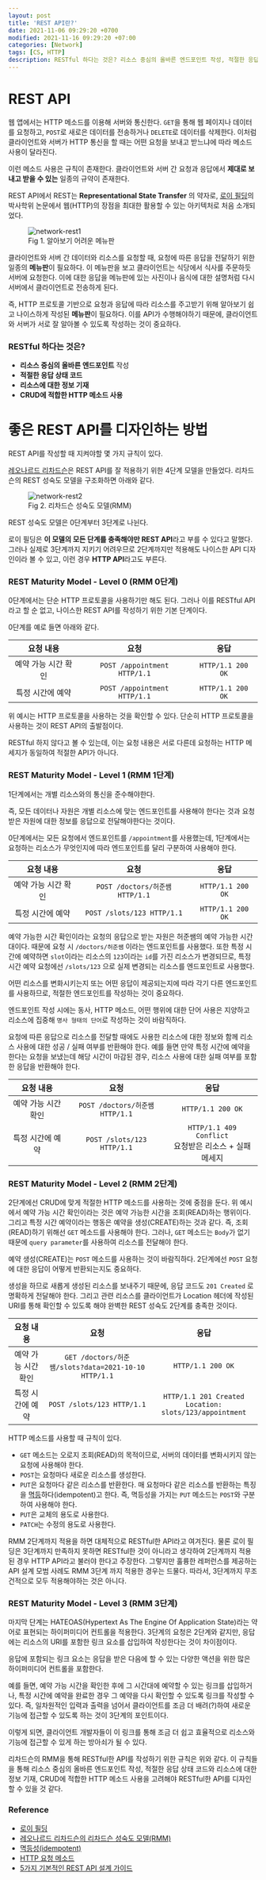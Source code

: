 ```yaml
---
layout: post
title: 'REST API란?'
date: 2021-11-06 09:29:20 +0700
modified: 2021-11-16 09:29:20 +07:00
categories: [Network]
tags: [CS, HTTP]
description: RESTful 하다는 것은? 리소스 중심의 올바른 엔드포인트 작성, 적절한 응답 상태 코드, 리소스에 대한 정보 기재, CRUD에 적합한 HTTP 메소드 사용
---
```


# REST API

웹 앱에서는 HTTP 메소드를 이용해 서버와 통신한다. `GET`을 통해 웹 페이지나 데이터를 요청하고, `POST`로 새로은 데이터를 전송하거나 `DELETE`로 데이터를 삭제한다. 이처럼 클라이언트와 서버가 HTTP 통신을 할 때는 어떤 요청을 보내고 받느냐에 따라 메소드 사용이 달라진다.

이런 메소드 사용은 규칙이 존재한다. 클라이언트와 서버 간 요청과 응답에서 **제대로 보내고 받을 수 있는** 일종의 규약이 존재한다.

REST API에서 REST는 **Representational State Transfer** 의 약자로, <a href="https://en.wikipedia.org/wiki/Roy_Fielding" target="_blank" rel="noopener">로이 필딩</a>의 박사학위 논문에서 웹(HTTP)의 장점을 최대한 활용할 수 있는 아키텍처로 처음 소개되었다.

<figure>
<img src="./../../images/network-rest1.png" alt="network-rest1">
<figcaption>Fig 1. 알아보기 어려운 메뉴판</figcaption>
</figure>

클라이언트와 서버 간 데이터와 리소스를 요청할 때, 요청에 따른 응답을 전달하기 위한 일종의 **메뉴판**이 필요하다. 이 메뉴판을 보고 클라이언트는 식당에서 식사를 주문하듯 서버에 요청한다. 이에 대한 응답을 메뉴판에 있는 사진이나 음식에 대한 설명처럼 다시 서버에서 클라이언트로 전송하게 된다.

즉, HTTP 프로토콜 기반으로 요청과 응답에 따라 리소스를 주고받기 위해 알아보기 쉽고 나이스하게 작성된 **메뉴판**이 필요하다. 이를 API가 수행해야하기 때문에, 클라이언트와 서버가 서로 잘 알아볼 수 있도록 작성하는 것이 중요하다.

### RESTful 하다는 것은?

- **리소스 중심의 올바른 엔드포인트** 작성
- **적절한 응답 상태 코드**
- **리소스에 대한 정보 기재**
- **CRUD에 적합한 HTTP 메소드 사용**

# 좋은 REST API를 디자인하는 방법

REST API를 작성할 때 지켜야할 몇 가지 규칙이 있다.

<a href="https://martinfowler.com/articles/richardsonMaturityModel.html" target="_blank" rel="noopener">레오나르드 리차드슨</a>은 REST API를 잘 적용하기 위한 4단계 모델을 만들었다. 리차드슨의 REST 성숙도 모델을 구조화하면 아래와 같다.

<figure>
<img src="./../../images/network-rest2.png" alt="network-rest2">
<figcaption>Fig 2. 리차드슨 성숙도 모델(RMM)</figcaption>
</figure>

REST 성숙도 모델은 0단계부터 3단계로 나뉜다.

로이 필딩은 **이 모델의 모든 단계를 충족해야만 REST API**라고 부를 수 있다고 말했다. 그러나 실제로 3단계까지 지키기 어려우므로 2단계까지만 적용해도 나이스한 API 디자인이라 볼 수 있고, 이런 경우 **HTTP API**라고도 부른다.

### REST Maturity Model - Level 0 (RMM 0단계)

0단계에서는 단순 HTTP 프로토콜을 사용하기만 해도 된다. 그러나 이를 RESTful API라고 할 순 없고, 나이스한 REST API를 작성하기 위한 기본 단계이다.

0단계를 예로 들면 아래와 같다.

<div class="overflow-table" markdown="block">

|      요청 내용      |             요청             |       응답        |
| :-----------------: | :--------------------------: | :---------------: |
| 예약 가능 시간 확인 | `POST /appointment HTTP/1.1` | `HTTP/1.1 200 OK` |
|  특정 시간에 예약   | `POST /appointment HTTP/1.1` | `HTTP/1.1 200 OK` |

</div>

위 예시는 HTTP 프로토콜을 사용하는 것을 확인할 수 있다. 단순히 HTTP 프로토콜을 사용하는 것이 REST API의 출발점이다.

RESTful 하지 않다고 볼 수 있는데, 이는 요청 내용은 서로 다른데 요청하는 HTTP 메세지가 동일하여 적절한 API가 아니다.

### REST Maturity Model - Level 1 (RMM 1단계)

1단계에서는 개별 리소스와의 통신을 준수해야한다.

즉, 모든 데이터나 자원은 개별 리소스에 맞는 엔드포인트를 사용해야 한다는 것과 요청받은 자원에 대한 정보를 응답으로 전달해야한다는 것이다.

0단계에서는 모든 요청에서 엔드포인트를 `/appointment`를 사용했는데, 1단계에서는 요청하는 리소스가 무엇인지에 따라 엔드포인트를 달리 구분하여 사용해야 한다.

<div class="overflow-table" markdown="block">

|      요청 내용      |              요청               |       응답        |
| :-----------------: | :-----------------------------: | :---------------: |
| 예약 가능 시간 확인 | `POST /doctors/허준쌤 HTTP/1.1` | `HTTP/1.1 200 OK` |
|  특정 시간에 예약   |   `POST /slots/123 HTTP/1.1`    | `HTTP/1.1 200 OK` |

</div>

예약 가능한 시간 확인이라는 요청의 응답으로 받는 자원은 허준쌤의 예약 가능한 시간대이다. 때문에 요청 시 `/doctors/허준쌤` 이라는 엔드포인트를 사용했다. 또한 특정 시간에 예약하면 `slot`이라는 리소스의 `123`이라는 `id`를 가진 리소스가 변경되므로, 특정 시간 예약 요청에선 `/slots/123` 으로 실제 변경되는 리소스를 엔드포인트로 사용했다.

어떤 리소스를 변화시키는지 또는 어떤 응답이 제공되는지에 따라 각기 다른 엔드포인트를 사용하므로, 적절한 엔드포인트를 작성하는 것이 중요하다.

엔드포인트 작성 시에는 동사, HTTP 메소드, 어떤 행위에 대한 단어 사용은 지양하고 리소스에 집중해 `명사 형태의 단어`로 작성하는 것이 바람직하다.

요청에 따른 응답으로 리소스를 전달할 때에도 사용한 리소스에 대한 정보와 함께 리소스 사용에 대한 성공 / 실패 여부를 반환해야 한다. 예를 들면 만약 특정 시간에 예약을 한다는 요청을 보냈는데 해당 시간이 마감된 경우, 리소스 사용에 대한 실패 여부를 포함한 응답을 반환해야 한다.

<div class="overflow-table" markdown="block">

|      요청 내용      |              요청               |                            응답                            |
| :-----------------: | :-----------------------------: | :--------------------------------------------------------: |
| 예약 가능 시간 확인 | `POST /doctors/허준쌤 HTTP/1.1` |                     `HTTP/1.1 200 OK`                      |
|  특정 시간에 예약   |   `POST /slots/123 HTTP/1.1`    | `HTTP/1.1 409 Conflict` <br> 요청받은 리소스 + 실패 메세지 |

</div>

### REST Maturity Model - Level 2 (RMM 2단계)

2단계에선 CRUD에 맞게 적절한 HTTP 메소드를 사용하는 것에 중점을 둔다. 위 예시에서 예약 가능 시간 확인이라는 것은 예약 가능한 시간을 조회(READ)하는 행위이다. 그리고 특정 시간 예약이라는 행동은 예약을 생성(CREATE)하는 것과 같다. 즉, 조회(READ)하기 위해선 `GET` 메소드를 사용해야 한다. 그러나, `GET` 메소드는 `Body`가 없기 때문에 `query parameter`를 사용하여 리소스를 전달해야 한다.

예약 생성(CREATE)는 `POST` 메소드를 사용하는 것이 바람직하다. 2단계에선 `POST` 요청에 대한 응답이 어떻게 반환되는지도 중요하다.

생성을 하므로 새롭게 생성된 리소스를 보내주기 때문에, 응답 코드도 `201 Created` 로 명확하게 전달해야 한다. 그리고 관련 리소스를 클라이언트가 Location 헤더에 작성된 URI를 통해 확인할 수 있도록 해야 완벽한 REST 성숙도 2단계를 충족한 것이다.

<div class="overflow-table" markdown="block">

|      요청 내용      |                         요청                         |                             응답                              |
| :-----------------: | :--------------------------------------------------: | :-----------------------------------------------------------: |
| 예약 가능 시간 확인 | `GET /doctors/허준쌤/slots?data=2021-10-10 HTTP/1.1` |                       `HTTP/1.1 200 OK`                       |
|  특정 시간에 예약   |              `POST /slots/123 HTTP/1.1`              | `HTTP/1.1 201 Created` <br> `Location: slots/123/appointment` |

</div>

HTTP 메소드를 사용할 때 규칙이 있다.

- `GET` 메소드는 오로지 조회(READ)의 목적이므로, 서버의 데이터를 변화시키지 않는 요청에 사용해야 한다.
- `POST`는 요청마다 새로운 리소스를 생성한다.
- `PUT`은 요청마다 같은 리소스를 반환한다. 매 요청마다 같은 리소스를 반환하는 특징을 <a href="https://developer.mozilla.org/en-US/docs/Glossary/Idempotent" target="_blank" rel="noopener">멱등</a>하다(idempotent)고 한다. 즉, 멱등성을 가지는 `PUT` 메소드는 `POST`와 구분하여 사용해야 한다.
- `PUT`은 교체의 용도로 사용한다.
- `PATCH`는 수정의 용도로 사용한다.

RMM 2단계까지 적용을 하면 대체적으로 RESTful한 API라고 여겨진다. 물론 로이 필딩은 3단계까지 만족하지 못하면 RESTful한 것이 아니라고 생각하여 2단계까지 적용된 경우 HTTP API라고 불러야 한다고 주장한다. 그렇지만 훌륭한 레퍼런스를 제공하는 API 설계 모범 사례도 RMM 3단계 까지 적용한 경우는 드물다. 따라서, 3단계까지 무조건적으로 모두 적용해야하는 것은 아니다.

### REST Maturity Model - Level 3 (RMM 3단계)

마지막 단계는 HATEOAS(Hypertext As The Engine Of Application State)라는 약어로 표현되는 하이퍼미디어 컨트롤을 적용한다. 3단계의 요청은 2단계와 같지만, 응답에는 리소스의 URI를 포함한 링크 요소를 삽입하여 작성한다는 것이 차이점이다.

응답에 포함되는 링크 요소는 응답을 받은 다음에 할 수 있는 다양한 액션을 위한 많은 하이퍼미디어 컨트롤을 포함한다.

예를 들면, 예약 가능 시간을 확인한 후에 그 시간대에 예약할 수 있는 링크를 삽입하거나, 특정 시간에 예약을 완료한 경우 그 예약을 다시 확인할 수 있도록 링크를 작성할 수 있다. 즉, 일차원적인 입력과 출력을 넘어서 클라이언트를 조금 더 배려(?)하여 새로운 기능에 접근할 수 있도록 하는 것이 3단계의 포인트이다.

이렇게 되면, 클라이언트 개발자들이 이 링크를 통해 조금 더 쉽고 효율적으로 리소스와 기능에 접근할 수 있게 하는 방아쇠가 될 수 있다.

리차드슨의 RMM을 통해 RESTful한 API를 작성하기 위한 규칙은 위와 같다. 이 규칙들을 통해 리소스 중심의 올바른 엔드포인트 작성, 적절한 응답 상태 코드와 리소스에 대한 정보 기재, CRUD에 적합한 HTTP 메소드 사용을 고려해야 RESTful한 API를 디자인할 수 있을 것 같다.

### Reference

- <a href="https://en.wikipedia.org/wiki/Roy_Fielding" target="_blank" rel="noopener">로이 필딩</a>
- <a href="https://martinfowler.com/articles/richardsonMaturityModel.html" target="_blank" rel="noopener">레오나르드 리차드슨의 리차드슨 성숙도 모델(RMM)</a>
- <a href="https://developer.mozilla.org/en-US/docs/Glossary/Idempotent" target="_blank" rel="noopener">멱등성(idempotent)</a>
- <a href="https://developer.mozilla.org/en-US/docs/Web/HTTP/Methods" target="_blank" rel="noopener">HTTP 요청 메소드</a>
- <a href="https://blog.restcase.com/5-basic-rest-api-design-guidelines/" target="_blank" rel="noopener">5가지 기본적인 REST API 설계 가이드</a>
